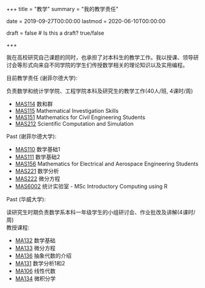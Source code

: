+++
title = "教学"
summary = "我的教学责任"

date = 2019-09-27T00:00:00
lastmod = 2020-06-10T00:00:00

draft = false  # Is this a draft? true/false

+++

我在高校研究自己课题的同时，也承担了对本科生的教学工作。我以授课、领导研讨会等形式向来自不同学院的学生们传授数学相关的理论知识以及实用编程。

目前教学责任 (谢菲尔德大学):

负责数学和统计学学院、工程学院本科及研究生的教学工作(40人/班, 4课时/周)

- [MAS114] 数和群
- [MAS115] Mathematical Investigation Skills
- [MAS151] Mathematics for Civil Engineering Students
- [MAS212] Scientific Computation and Simulation

Past (谢菲尔德大学):

- [MAS110] 数学基础1
- [MAS111] 数学基础2
- [MAS156] Mathematics for Electrical and Aerospace Engineering Students
- [MAS221] 数学分析
- [MAS222] 微分方程
- [MAS6002] 统计实验室 - MSc Introductory Computing using R

[MAS110]: https://maths.dept.shef.ac.uk/maths/module_info_2020.html
[MAS111]: https://maths.dept.shef.ac.uk/maths/module_info_2024.html
[MAS114]: https://maths.dept.shef.ac.uk/maths/module_info_2036.html
[MAS115]: https://maths.dept.shef.ac.uk/maths/module_info_2178.html
[MAS151]: http://engmaths.group.shef.ac.uk/mas151/
[MAS156]: http://engmaths.group.shef.ac.uk/mas156/
[MAS212]: https://maths.dept.shef.ac.uk/maths/module_info_2218.html
[MAS221]: https://maths.dept.shef.ac.uk/maths/module_info_2100.html
[MAS222]: https://maths.dept.shef.ac.uk/maths/module_info_2104.html
[MAS6002]: https://maths.dept.shef.ac.uk/maths/module_info_2019.html

Past (华威大学):

读研究生时期负责数学系本科一年级学生的小组研讨会、作业批改及讲解(4课时/周)<br>教授课程:

- [MA132] 数学基础
- [MA133] 微分方程
- [MA136] 抽象代数的介绍
- [MA131] 数学分析1和2
- [MA106] 线性代数
- [MA134] 微积分学

[MA132]: https://warwick.ac.uk/fac/sci/maths/undergrad/ughandbook/year1/ma132/
[MA133]: https://warwick.ac.uk/fac/sci/maths/undergrad/ughandbook/year1/ma133/
[MA136]: https://warwick.ac.uk/fac/sci/maths/undergrad/ughandbook/year1/ma136/
[MA131]: https://warwick.ac.uk/fac/sci/maths/undergrad/ughandbook/year1/ma131/
[MA106]: https://warwick.ac.uk/fac/sci/maths/undergrad/ughandbook/year1/ma106/
[MA134]: https://warwick.ac.uk/fac/sci/maths/undergrad/ughandbook/year1/ma134/
